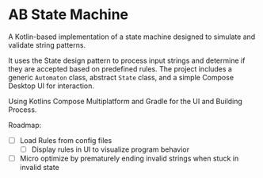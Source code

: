 # AB State Machine

A Kotlin-based implementation of a state machine designed to simulate and validate string patterns.

It uses the State design pattern to process input strings and determine if they are accepted based on predefined rules. The project includes a generic `Automaton` class, abstract `State` class, and a simple Compose Desktop UI for interaction.

Using Kotlins Compose Multiplatform and Gradle for the UI and Building Process.

Roadmap:
- [ ] Load Rules from config files
  - [ ] Display rules in UI to visualize program behavior
- [ ] Micro optimize by prematurely ending invalid strings when stuck in invalid state
